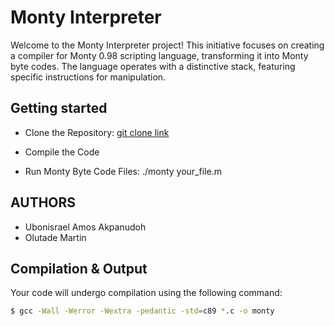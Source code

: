# Monty Interpreter

Welcome to the Monty Interpreter project! This initiative focuses on creating a compiler for Monty 0.98 scripting language, transforming it into Monty byte codes. The language operates with a distinctive stack, featuring specific instructions for manipulation.

## Getting started

- Clone the Repository: [git clone link](https://github.com/silgenius/monty.git)

- Compile the Code

- Run Monty Byte Code Files: ./monty your_file.m

## AUTHORS

- Ubonisrael Amos Akpanudoh
- Olutade Martin

## Compilation & Output

Your code will undergo compilation using the following command:
```bash
$ gcc -Wall -Werror -Wextra -pedantic -std=c89 *.c -o monty
```

